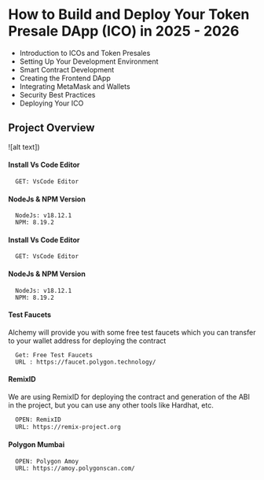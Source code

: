 # How to Build and Deploy Your Token Presale DApp (ICO) in 2025 - 2026




- Introduction to ICOs and Token Presales 
- Setting Up Your Development Environment 
- Smart Contract Development 
- Creating the Frontend DApp 
- Integrating MetaMask and Wallets 
- Security Best Practices 
- Deploying Your ICO

## Project Overview

![alt text])



#### Install Vs Code Editor

```https://code.visualstudio.com/download
  GET: VsCode Editor
```

#### NodeJs & NPM Version

```https://nodejs.org/en/download
  NodeJs: v18.12.1
  NPM: 8.19.2
```





#### Install Vs Code Editor

```https://code.visualstudio.com/download
  GET: VsCode Editor
```

#### NodeJs & NPM Version

```https://nodejs.org/en/download
  NodeJs: v18.12.1
  NPM: 8.19.2
```

#### Test Faucets

Alchemy will provide you with some free test faucets which you can transfer to your wallet address for deploying the contract

```https://faucet.polygon.technology/
  Get: Free Test Faucets
  URL : https://faucet.polygon.technology/
```

#### RemixID

We are using RemixID for deploying the contract and generation of the ABI in the project, but you can use any other tools like Hardhat, etc.

```https://remix-project.org
  OPEN: RemixID
  URL: https://remix-project.org
```

#### Polygon Mumbai

```https://amoy.polygonscan.com/
  OPEN: Polygon Amoy
  URL: https://amoy.polygonscan.com/
```
